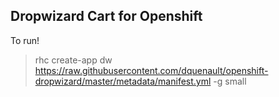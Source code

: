 Dropwizard Cart for Openshift
-----------------------------

To run!

> rhc create-app dw https://raw.githubusercontent.com/dquenault/openshift-dropwizard/master/metadata/manifest.yml -g small
